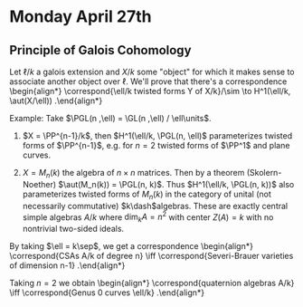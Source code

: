 # Monday April 27th

## Principle of Galois Cohomology

Let $\ell/k$ a galois extension and $X/k$ some "object" for which it makes sense to associate another object over $\ell$.
We'll prove that there's a correspondence
\begin{align*}
\correspond{\ell/k twisted forms Y of X/k}/\sim \to H^1(\ell/k, \aut(X/\ell))
.\end{align*}

Example:
Take $\PGL(n ,\ell) = \GL(n ,\ell) / \ell\units$.

1. $X = \PP^{n-1}/k$, then $H^1(\ell/k, \PGL(n, \ell)$ parameterizes twisted forms of $\PP^{n-1}$, e.g. for $n=2$ twisted forms of $\PP^1$ and plane curves.

2. $X = M_n(k)$ the algebra of $n\times n$ matrices.
  Then by a theorem (Skolern-Noether) $\aut(M_n(k)) = \PGL(n, k)$.
  Thus $H^1(\ell/k, \PGL(n, k))$ also parameterizes twisted forms of $M_n(k)$ in the category of unital (not necessarily commutative) $k\dash$algebras.
  These are exactly central simple algebras $A/k$ where $\dim_k A = n^2$ with center $Z(A) = k$ with no nontrivial two-sided ideals.

  By taking $\ell = k\sep$, we get a correspondence
  \begin{align*}
  \correspond{CSAs A/k of degree n} \iff \correspond{Severi-Brauer varieties of dimension n-1}
  .\end{align*}

  Taking $n=2$ we obtain
  \begin{align*}
  \correspond{quaternion algebras A/k} \iff \correspond{Genus 0 curves \ell/k}
  .\end{align*}


